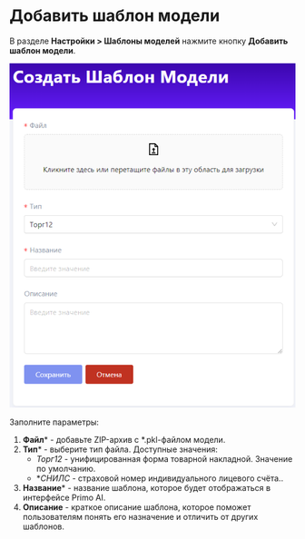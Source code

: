# Добавить шаблон модели

В разделе **Настройки > Шаблоны моделей** нажмите кнопку **Добавить шаблон модели**. 

![](</primo-ai/images/add-model-templates.png>)

Заполните параметры:

1. **Файл**\* - добавьте ZIP-архив с *.pkl-файлом модели.
2. **Тип**\* - выберите тип файла. Доступные значения:
   * *Торг12* - унифицированная форма товарной накладной. Значение по умолчанию.
   * **СНИЛС* - страховой номер индивидуального лицевого счёта..
3. **Название**\* - название шаблона, которое будет отображаться в интерфейсе Primo AI.
4. **Описание** - краткое описание шаблона, которое поможет пользователям понять его назначение и отличить от других шаблонов.
